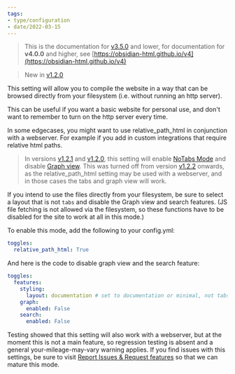 ```yaml
---
tags:
- type/configuration
- date/2022-03-15
---
```

   
> This is the documentation for [v3.5.0](../../Changelog/v3.5.0.md) and lower, for documentation for **v4.0.0** and higher, see [https://obsidian-html.github.io/v4](https://obsidian-html.github.io/v4)   
   
   
> New in [v1.2.0](../../Changelog/v1.2.0.md)   
   
This setting will allow you to compile the website in a way that can be browsed directly from your filesystem (i.e. without running an http server).   
   
This can be useful if you want a basic website for personal use, and don't want to remember to turn on the http server every time.    
   
In some edgecases, you might want to use relative_path_html in conjunction with a webserver. For example if you add in custom integrations that require relative html paths.    
   
> In versions [v1.2.1](../../Changelog/v1.2.1.md) and [v1.2.0](../../Changelog/v1.2.0.md), this setting will enable [NoTabs Mode](../../Configurations/Deprecated%20Configurations/NoTabs%20Mode.md) and disable [Graph view](../../Configurations/Features/Graph%20view.md). This was turned off from version [v1.2.2](../../Changelog/v1.2.2.md) onwards, as the relative_path_html setting may be used with a webserver, and in those cases the tabs and graph view will work.    
   
If you intend to use the files directly from your filesystem, be sure to select a layout that is not `tabs` and disable the Graph view and search features. (JS file fetching is not allowed via the filesystem, so these functions have to be disabled for the site to work at all in this mode.)   
   
To enable this mode, add the following to your config.yml:   
```yaml
toggles:
  relative_path_html: True
```
   
   
And here is the code to disable graph view and the search feature:   
``` yaml
toggles:
  features:
    styling: 
      layout: documentation # set to documentation or minimal, not tabs
    graph:
      enabled: False 
    search:
      enabled: False
```
   
   
Testing showed that this setting will also work with a webserver, but at the moment this is not a main feature, so regression testing is absent and a general your-mileage-may-vary warning applies. If you find issues with this settings, be sure to visit [Report Issues & Request features](../../General%20Information/Report%20Issues%20%26%20Request%20features.md) so that we can mature this mode.